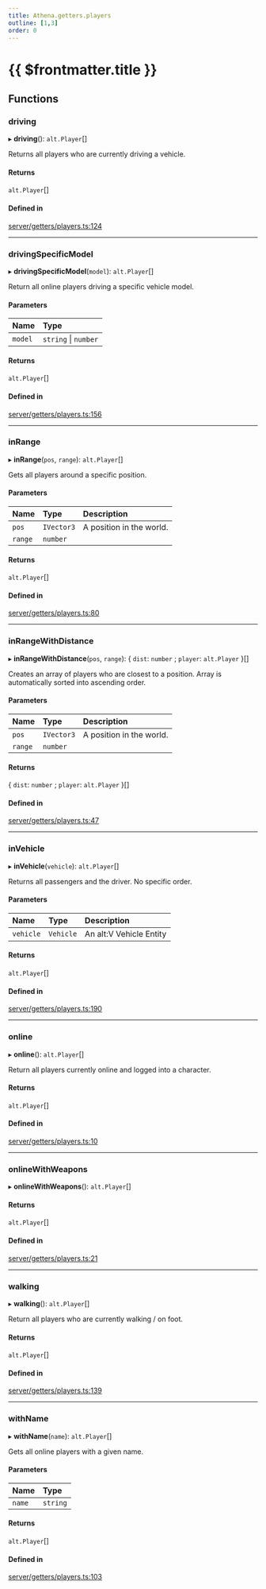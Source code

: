 ```yaml
---
title: Athena.getters.players
outline: [1,3]
order: 0
---
```


# {{ $frontmatter.title }}


## Functions

### driving

▸ **driving**(): `alt.Player`[]

Returns all players who are currently driving a vehicle.

#### Returns

`alt.Player`[]

#### Defined in

[server/getters/players.ts:124](https://github.com/Stuyk/altv-athena/blob/9c488f0/src/core/server/getters/players.ts#L124)

___

### drivingSpecificModel

▸ **drivingSpecificModel**(`model`): `alt.Player`[]

Return all online players driving a specific vehicle model.

#### Parameters

| Name | Type |
| :------ | :------ |
| `model` | `string` \| `number` |

#### Returns

`alt.Player`[]

#### Defined in

[server/getters/players.ts:156](https://github.com/Stuyk/altv-athena/blob/9c488f0/src/core/server/getters/players.ts#L156)

___

### inRange

▸ **inRange**(`pos`, `range`): `alt.Player`[]

Gets all players around a specific position.

#### Parameters

| Name | Type | Description |
| :------ | :------ | :------ |
| `pos` | `IVector3` | A position in the world. |
| `range` | `number` |  |

#### Returns

`alt.Player`[]

#### Defined in

[server/getters/players.ts:80](https://github.com/Stuyk/altv-athena/blob/9c488f0/src/core/server/getters/players.ts#L80)

___

### inRangeWithDistance

▸ **inRangeWithDistance**(`pos`, `range`): { `dist`: `number` ; `player`: `alt.Player`  }[]

Creates an array of players who are closest to a position.
Array is automatically sorted into ascending order.

#### Parameters

| Name | Type | Description |
| :------ | :------ | :------ |
| `pos` | `IVector3` | A position in the world. |
| `range` | `number` |  |

#### Returns

{ `dist`: `number` ; `player`: `alt.Player`  }[]

#### Defined in

[server/getters/players.ts:47](https://github.com/Stuyk/altv-athena/blob/9c488f0/src/core/server/getters/players.ts#L47)

___

### inVehicle

▸ **inVehicle**(`vehicle`): `alt.Player`[]

Returns all passengers and the driver.
No specific order.

#### Parameters

| Name | Type | Description |
| :------ | :------ | :------ |
| `vehicle` | `Vehicle` | An alt:V Vehicle Entity |

#### Returns

`alt.Player`[]

#### Defined in

[server/getters/players.ts:190](https://github.com/Stuyk/altv-athena/blob/9c488f0/src/core/server/getters/players.ts#L190)

___

### online

▸ **online**(): `alt.Player`[]

Return all players currently online and logged into a character.

#### Returns

`alt.Player`[]

#### Defined in

[server/getters/players.ts:10](https://github.com/Stuyk/altv-athena/blob/9c488f0/src/core/server/getters/players.ts#L10)

___

### onlineWithWeapons

▸ **onlineWithWeapons**(): `alt.Player`[]

#### Returns

`alt.Player`[]

#### Defined in

[server/getters/players.ts:21](https://github.com/Stuyk/altv-athena/blob/9c488f0/src/core/server/getters/players.ts#L21)

___

### walking

▸ **walking**(): `alt.Player`[]

Return all players who are currently walking / on foot.

#### Returns

`alt.Player`[]

#### Defined in

[server/getters/players.ts:139](https://github.com/Stuyk/altv-athena/blob/9c488f0/src/core/server/getters/players.ts#L139)

___

### withName

▸ **withName**(`name`): `alt.Player`[]

Gets all online players with a given name.

#### Parameters

| Name | Type |
| :------ | :------ |
| `name` | `string` |

#### Returns

`alt.Player`[]

#### Defined in

[server/getters/players.ts:103](https://github.com/Stuyk/altv-athena/blob/9c488f0/src/core/server/getters/players.ts#L103)
